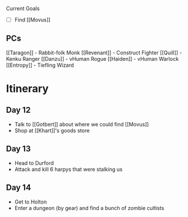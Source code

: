 Current Goals
- [ ] Find [[Movus]]
## PCs
[[Taragon]] - Rabbit-folk Monk
[[Revenant]] - Construct Fighter
[[Quill]] - Kenku Ranger
[[Danzu]] - vHuman Rogue
[[Haiden]] - vHuman Warlock
[[Entropy]] - Tiefling Wizard

# Itinerary

## Day 12
- Talk to [[Gotbert]] about where we could find [[Movus]]
- Shop at [[Khart]]'s goods store
## Day 13
- Head to Durford
- Attack and kill 6 harpys that were stalking us
## Day 14
- Get to Holton
- Enter a dungeon (by gear) and find a bunch of zombie cultists